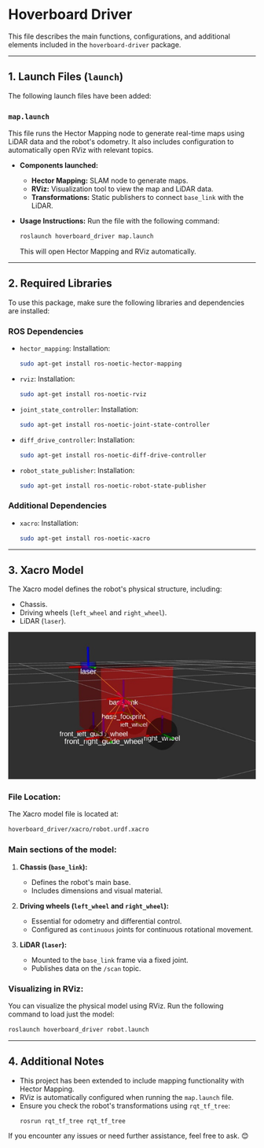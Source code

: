 
# Hoverboard Driver

This file describes the main functions, configurations, and additional elements included in the `hoverboard-driver` package.

---

## **1. Launch Files (`launch`)**

The following launch files have been added:

### **`map.launch`**
This file runs the Hector Mapping node to generate real-time maps using LiDAR data and the robot's odometry. It also includes configuration to automatically open RViz with relevant topics.

- **Components launched:**
  - **Hector Mapping:** SLAM node to generate maps.
  - **RViz:** Visualization tool to view the map and LiDAR data.
  - **Transformations:** Static publishers to connect `base_link` with the LiDAR.

- **Usage Instructions:**
  Run the file with the following command:
  ```bash
  roslaunch hoverboard_driver map.launch
  ```

  This will open Hector Mapping and RViz automatically.

---

## **2. Required Libraries**

To use this package, make sure the following libraries and dependencies are installed:

### **ROS Dependencies**
- `hector_mapping`: Installation:
  ```bash
  sudo apt-get install ros-noetic-hector-mapping
  ```
- `rviz`: Installation:
  ```bash
  sudo apt-get install ros-noetic-rviz
  ```
- `joint_state_controller`: Installation:
  ```bash
  sudo apt-get install ros-noetic-joint-state-controller
  ```
- `diff_drive_controller`: Installation:
  ```bash
  sudo apt-get install ros-noetic-diff-drive-controller
  ```
- `robot_state_publisher`: Installation:
  ```bash
  sudo apt-get install ros-noetic-robot-state-publisher
  ```

### **Additional Dependencies**
- `xacro`: Installation:
  ```bash
  sudo apt-get install ros-noetic-xacro
  ```

---

## **3. Xacro Model**

The Xacro model defines the robot's physical structure, including:
- Chassis.
- Driving wheels (`left_wheel` and `right_wheel`).
- LiDAR (`laser`).

![Modelo Xacro](modelo_xacro.jpg)


### **File Location:**
The Xacro model file is located at:
```bash
hoverboard_driver/xacro/robot.urdf.xacro
```

### **Main sections of the model:**

1. **Chassis (`base_link`):**
   - Defines the robot's main base.
   - Includes dimensions and visual material.

2. **Driving wheels (`left_wheel` and `right_wheel`):**
   - Essential for odometry and differential control.
   - Configured as `continuous` joints for continuous rotational movement.

3. **LiDAR (`laser`):**
   - Mounted to the `base_link` frame via a fixed joint.
   - Publishes data on the `/scan` topic.

### **Visualizing in RViz:**
You can visualize the physical model using RViz. Run the following command to load just the model:
```bash
roslaunch hoverboard_driver robot.launch
```

---

## **4. Additional Notes**

- This project has been extended to include mapping functionality with Hector Mapping.
- RViz is automatically configured when running the `map.launch` file.
- Ensure you check the robot's transformations using `rqt_tf_tree`:
  ```bash
  rosrun rqt_tf_tree rqt_tf_tree
  ```

If you encounter any issues or need further assistance, feel free to ask. 😊
